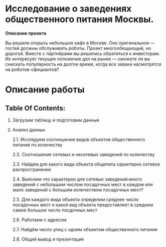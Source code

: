 # Исследование о заведениях общественного питания Москвы.


**Описание проекта**


Вы решили открыть небольшое кафе в Москве. Оно оригинальное — гостей должны обслуживать роботы. Проект многообещающий, но дорогой. Вместе с партнёрами вы решились обратиться к инвесторам. Их интересует текущее положение дел на рынке — сможете ли вы снискать популярность на долгое время, когда все зеваки насмотрятся на роботов-официантов?

# Описание работы
## Table Of Contents:

1. Загрузим таблицу и подготовим данные
2. Анализ данных

    2.1. Исследуем соотношение видов объектов общественного питания по количеству
    
    2.2. Соотношение сетевых и несетевых заведений по количеству
    
    2.3. Найдем для какого вида объекта общепита характерно сетевое распространение
    
    2.4. Выясним что характерно для сетевых заведений:много заведений с небольшим числом посадочных мест в каждом или мало заведений с большим количеством посадочных мест? 
    
    2.5. Для каждого вида объекта определим среднее число посадочных мест и какой вид объекта предоставляет в среднем самое большое число посдочных мест
    
    2.6. Работаем с адресом
    
    2.7. Найдём число улиц с одним объектом общественного питания
    
    2.8. Общий вывод и презентация
